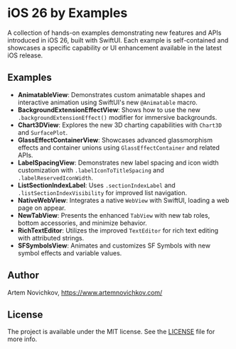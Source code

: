 # iOS 26 by Examples

A collection of hands-on examples demonstrating new features and APIs introduced in iOS 26, built with SwiftUI. Each example is self-contained and showcases a specific capability or UI enhancement available in the latest iOS release.

## Examples

- **AnimatableView**: Demonstrates custom animatable shapes and interactive animation using SwiftUI's new `@Animatable` macro.
- **BackgroundExtensionEffectView**: Shows how to use the new `.backgroundExtensionEffect()` modifier for immersive backgrounds.
- **Chart3DView**: Explores the new 3D charting capabilities with `Chart3D` and `SurfacePlot`.
- **GlassEffectContainerView**: Showcases advanced glassmorphism effects and container unions using `GlassEffectContainer` and related APIs.
- **LabelSpacingView**: Demonstrates new label spacing and icon width customization with `.labelIconToTitleSpacing` and `.labelReservedIconWidth`.
- **ListSectionIndexLabel**: Uses `.sectionIndexLabel` and `.listSectionIndexVisibility` for improved list navigation.
- **NativeWebView**: Integrates a native `WebView` with SwiftUI, loading a web page on appear.
- **NewTabView**: Presents the enhanced `TabView` with new tab roles, bottom accessories, and minimize behavior.
- **RichTextEditor**: Utilizes the improved `TextEditor` for rich text editing with attributed strings.
- **SFSymbolsView**: Animates and customizes SF Symbols with new symbol effects and variable values.

## Author

Artem Novichkov, https://www.artemnovichkov.com/

## License

The project is available under the MIT license. See the [LICENSE](./LICENSE) file for more info.
